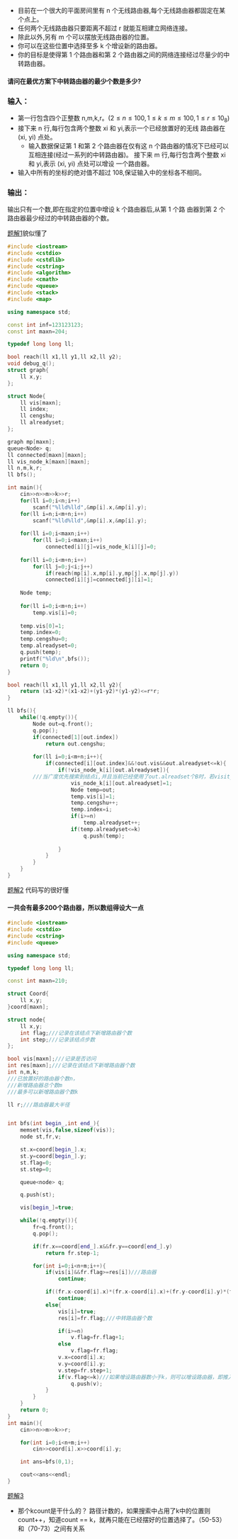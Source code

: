 * 目前在一个很大的平面房间里有 n 个无线路由器,每个无线路由器都固定在某个点上。
* 任何两个无线路由器只要距离不超过 r 就能互相建立网络连接。
* 除此以外,另有 m 个可以摆放无线路由器的位置。
* 你可以在这些位置中选择至多 k 个增设新的路由器。
* 你的目标是使得第 1 个路由器和第 2 个路由器之间的网络连接经过尽量少的中转路由器。
#### 请问在最优方案下中转路由器的最少个数是多少?

### 输入：
* 第一行包含四个正整数 n,m,k,r。$(2 ≤ n ≤ 100,1 ≤ k ≤ m ≤ 100, 1 ≤ r ≤ 10_{8})$
* 接下来 n 行,每行包含两个整数 xi 和 yi,表示一个已经放置好的无线 路由器在 (xi, yi) 点处。
  * 输入数据保证第 1 和第 2 个路由器在仅有这 n 个路由器的情况下已经可以互相连接(经过一系列的中转路由器)。
接下来 m 行,每行包含两个整数 xi 和 yi,表示 (xi, yi) 点处可以增设 一个路由器。
* 输入中所有的坐标的绝对值不超过 108,保证输入中的坐标各不相同。

### 输出：
输出只有一个数,即在指定的位置中增设 k 个路由器后,从第 1 个路 由器到第 2 个路由器最少经过的中转路由器的个数。


[题解1](https://blog.csdn.net/hitwlh/article/details/48250995)貌似懂了
```cpp
#include <iostream>
#include <cstdio>
#include <cstdlib>
#include <cstring>
#include <algorithm>
#include <cmath>
#include <queue>
#include <stack>
#include <map>

using namespace std;

const int inf=123123123;
const int maxn=204;

typedef long long ll;

bool reach(ll x1,ll y1,ll x2,ll y2);
void debug_q();
struct graph{
    ll x,y;
};

struct Node{
    ll vis[maxn];
    ll index;
    ll cengshu;
    ll alreadyset;
};

graph mp[maxn];
queue<Node> q;
ll connected[maxn][maxn];
ll vis_node_k[maxn][maxn];
ll n,m,k,r;
ll bfs();

int main(){
    cin>>n>>m>>k>>r;
    for(ll i=0;i<n;i++)
        scanf("%lld%lld",&mp[i].x,&mp[i].y);
    for(ll i=n;i<m+n;i++)
        scanf("%lld%lld",&mp[i].x,&mp[i].y);
    
    for(ll i=0;i<maxn;i++)
        for(ll i=0;i<maxn;i++)
            connected[i][j]=vis_node_k[i][j]=0;
    
    for(ll i=0;i<m+n;i++)
        for(ll j=0;j<i;j++)
            if(reach(mp[i].x,mp[i].y,mp[j].x,mp[j].y))
            connected[i][j]=connected[j][i]=1;
    
    Node temp;
    
    for(ll i=0;i<m+n;i++)
        temp.vis[i]=0;
    
    temp.vis[0]=1;
    temp.index=0;
    temp.cengshu=0;
    temp.alreadyset=0;
    q.push(temp);
    printf("%ld\n",bfs());
    return 0;
} 

bool reach(ll x1,ll y1,ll x2,ll y2){
    return (x1-x2)*(x1-x2)+(y1-y2)*(y1-y2)<=r*r;
}

ll bfs(){
    while(!q.empty()){
        Node out=q.front();
        q.pop();
        if(connected[1][out.index])
            return out.cengshu;
        
        for(ll i=0;i<m+n;i++){
            if(connected[i][out.index]&&!out.vis&&out.alreadyset<=k){
                if(!vis_node_k[i][out.alreadyset]){
        ///当广度优先搜索到结点i,并且当前已经使用了out.alreadset个B时，若visit_node_k[i][out.alreadyset] == 1，则说明之前已经处理过了类似的，可以剪枝，
                    vis_node_k[i][out.alreadyset]=1;
                    Node temp=out;
                    temp.vis[i]=1;
                    temp.cengshu++;
                    temp.index=i;
                    if(i>=n)
                        temp.alreadyset++;
                    if(temp.alreadyset<=k)
                        q.push(temp);
                    
                }
            }
        }
    }
}
```

[题解2](https://blog.csdn.net/cFarmerReally/article/details/62098032)  代码写的很好懂<br>


#### 一共会有最多200个路由器，所以数组得设大一点

```cpp
#include <iostream>
#include <cstdio>
#include <cstring>
#include <queue>

using namespace std;

typedef long long ll;

const int maxn=210;

struct Coord{
    ll x,y;
}coord[maxn];

struct node{
    ll x,y;
    int flag;///记录在该结点下新增路由器个数
    int step;///记录该结点步数
};

bool vis[maxn];///记录是否访问
int res[maxn];///记录在该结点下新增路由器个数
int n,m,k;
///已放置好的路由器个数n，
///新增路由器总个数m
///最多可以新增路由器个数k

ll r;///路由器最大半径


int bfs(int begin_,int end_){
    memset(vis,false,sizeof(vis));
    node st,fr,v;

    st.x=coord[begin_].x;
    st.y=coord[begin_].y;
    st.flag=0;
    st.step=0;

    queue<node> q;

    q.push(st);

    vis[begin_]=true;

    while(!q.empty()){
        fr=q.front();
        q.pop();

        if(fr.x==coord[end_].x&&fr.y==coord[end_].y)
            return fr.step-1;

        for(int i=0;i<n+m;i++){
            if(vis[i]&&fr.flag>=res[i])///路由器
                continue;

            if((fr.x-coord[i].x)*(fr.x-coord[i].x)+(fr.y-coord[i].y)*(fr.y-coord[i].y)>r*r)
                continue;
            else{
                vis[i]=true;
                res[i]=fr.flag;///中转路由器个数

                if(i>=n)
                    v.flag=fr.flag+1;
                else
                    v.flag=fr.flag;
                v.x=coord[i].x;
                v.y=coord[i].y;
                v.step=fr.step+1;
                if(v.flag<=k)///如果增设路由器数小于k，则可以增设路由器，即推入队列
                    q.push(v);
            }
        }
    }
    return 0;
}
int main(){
    cin>>n>>m>>k>>r;

    for(int i=0;i<n+m;i++)
        cin>>coord[i].x>>coord[i].y;

    int ans=bfs(0,1);

    cout<<ans<<endl;
}
```


[题解3](https://blog.csdn.net/tigerisland45/article/details/54954364)<br>
* 那个kcount是干什么的？
路径计数的，如果搜索中占用了k中的位置则count++，知道count == k，就再只能在已经摆好的位置选择了。（50-53） 和（70-73）之间有关系








